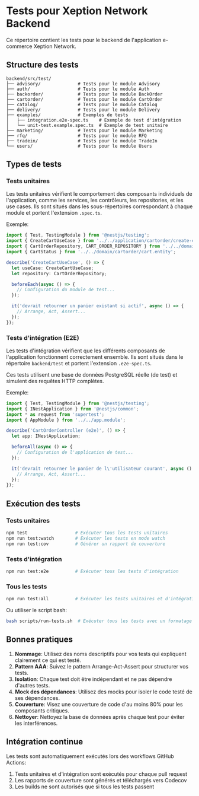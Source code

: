 # Tests pour Xeption Network Backend

Ce répertoire contient les tests pour le backend de l'application e-commerce Xeption Network.

## Structure des tests

```
backend/src/test/
├── advisory/              # Tests pour le module Advisory
├── auth/                  # Tests pour le module Auth
├── backorder/             # Tests pour le module BackOrder
├── cartorder/             # Tests pour le module CartOrder
├── catalog/               # Tests pour le module Catalog
├── delivery/              # Tests pour le module Delivery
├── examples/              # Exemples de tests
│   ├── integration.e2e-spec.ts    # Exemple de test d'intégration
│   └── unit-test.example.spec.ts  # Exemple de test unitaire
├── marketing/             # Tests pour le module Marketing
├── rfq/                   # Tests pour le module RFQ
├── tradein/               # Tests pour le module TradeIn
└── users/                 # Tests pour le module Users
```

## Types de tests

### Tests unitaires

Les tests unitaires vérifient le comportement des composants individuels de l'application, comme les services, les contrôleurs, les repositories, et les use cases. Ils sont situés dans les sous-répertoires correspondant à chaque module et portent l'extension `.spec.ts`.

Exemple:
```typescript
import { Test, TestingModule } from '@nestjs/testing';
import { CreateCartUseCase } from '../../application/cartorder/create-cart.use-case';
import { CartOrderRepository, CART_ORDER_REPOSITORY } from '../../domain/cartorder/cartorder.port';
import { CartStatus } from '../../domain/cartorder/cart.entity';

describe('CreateCartUseCase', () => {
  let useCase: CreateCartUseCase;
  let repository: CartOrderRepository;

  beforeEach(async () => {
    // Configuration du module de test...
  });

  it('devrait retourner un panier existant si actif', async () => {
    // Arrange, Act, Assert...
  });
});
```

### Tests d'intégration (E2E)

Les tests d'intégration vérifient que les différents composants de l'application fonctionnent correctement ensemble. Ils sont situés dans le répertoire `backend/test` et portent l'extension `.e2e-spec.ts`.

Ces tests utilisent une base de données PostgreSQL réelle (de test) et simulent des requêtes HTTP complètes.

Exemple:
```typescript
import { Test, TestingModule } from '@nestjs/testing';
import { INestApplication } from '@nestjs/common';
import * as request from 'supertest';
import { AppModule } from '../../app.module';

describe('CartOrderController (e2e)', () => {
  let app: INestApplication;

  beforeAll(async () => {
    // Configuration de l'application de test...
  });

  it('devrait retourner le panier de l\'utilisateur courant', async () => {
    // Arrange, Act, Assert...
  });
});
```

## Exécution des tests

### Tests unitaires

```bash
npm test                  # Exécuter tous les tests unitaires
npm run test:watch        # Exécuter les tests en mode watch
npm run test:cov          # Générer un rapport de couverture
```

### Tests d'intégration

```bash
npm run test:e2e          # Exécuter tous les tests d'intégration
```

### Tous les tests

```bash
npm run test:all          # Exécuter les tests unitaires et d'intégration
```

Ou utiliser le script bash:

```bash
bash scripts/run-tests.sh  # Exécuter tous les tests avec un formatage amélioré
```

## Bonnes pratiques

1. **Nommage**: Utilisez des noms descriptifs pour vos tests qui expliquent clairement ce qui est testé.
2. **Pattern AAA**: Suivez le pattern Arrange-Act-Assert pour structurer vos tests.
3. **Isolation**: Chaque test doit être indépendant et ne pas dépendre d'autres tests.
4. **Mock des dépendances**: Utilisez des mocks pour isoler le code testé de ses dépendances.
5. **Couverture**: Visez une couverture de code d'au moins 80% pour les composants critiques.
6. **Nettoyer**: Nettoyez la base de données après chaque test pour éviter les interférences.

## Intégration continue

Les tests sont automatiquement exécutés lors des workflows GitHub Actions:

1. Tests unitaires et d'intégration sont exécutés pour chaque pull request
2. Les rapports de couverture sont générés et téléchargés vers Codecov
3. Les builds ne sont autorisés que si tous les tests passent